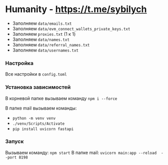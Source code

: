 # Humanity - https://t.me/sybilych

- Заполняем `data/emails.txt`
- Заполняем `data/evm_connect_wallets_private_keys.txt`
- Заполняем `proxies.txt` (1 к 1)
- Заполняем `data/names.txt`
- Заполняем `data/referral_names.txt`
- Заполняем `data/usernames.txt`

### Настройка

Все настройки в `config.toml`

### Установка зависимостей

В корневой папке вызываем команду `npm i --force`

В папке mail вызываем команды:

- `python -m venv venv`
- `./venv/Scripts/Activate`
- `pip install uvicorn fastapi`

### Запуск

Вызываем команду: `npm start`
В папке mail: `uvicorn main:app --reload  --port 8198`
